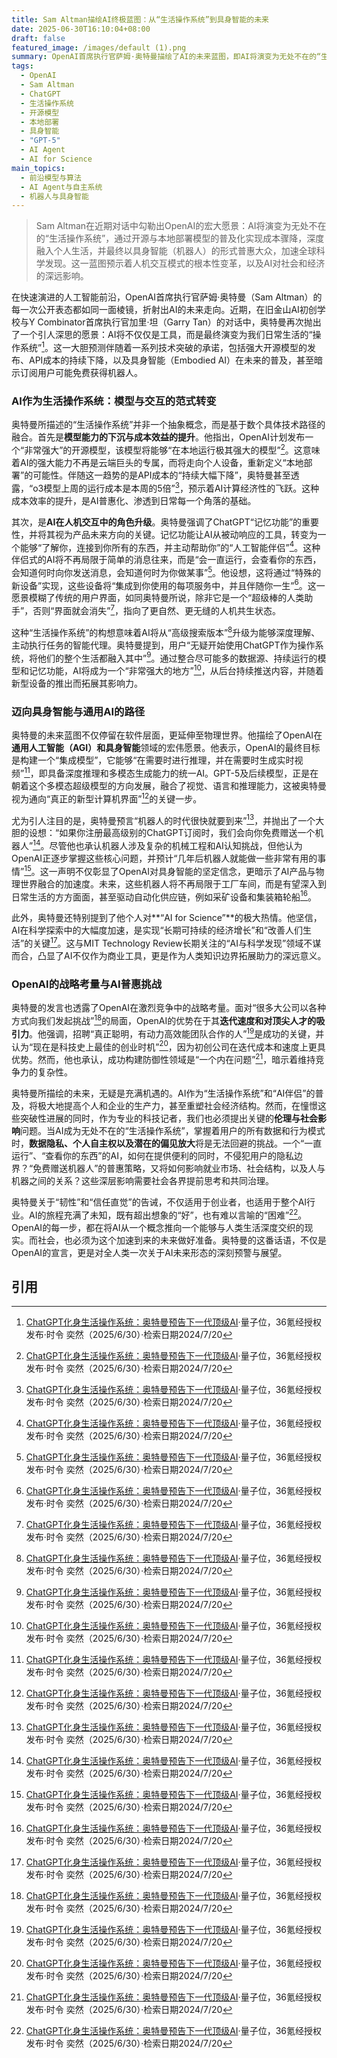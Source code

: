 ```yaml
---
title: Sam Altman描绘AI终极蓝图：从“生活操作系统”到具身智能的未来
date: 2025-06-30T16:10:04+08:00
draft: false
featured_image: /images/default (1).png
summary: OpenAI首席执行官萨姆·奥特曼描绘了AI的未来蓝图，即AI将演变为无处不在的“生活操作系统”，其核心在于更强大、更经济的开源及本地部署模型，以及具备记忆功能并主动服务的“AI伴侣”。他预言未来AI将与具身智能（机器人）深度融合，甚至暗示高级订阅用户将免费获得机器人，同时强调AI在加速科学发现中的巨大潜力。
tags: 
  - OpenAI
  - Sam Altman
  - ChatGPT
  - 生活操作系统
  - 开源模型
  - 本地部署
  - 具身智能
  - "GPT-5"
  - AI Agent
  - AI for Science
main_topics: 
  - 前沿模型与算法
  - AI Agent与自主系统
  - 机器人与具身智能
---
```


> Sam Altman在近期对话中勾勒出OpenAI的宏大愿景：AI将演变为无处不在的“生活操作系统”，通过开源与本地部署模型的普及化实现成本骤降，深度融入个人生活，并最终以具身智能（机器人）的形式普惠大众，加速全球科学发现。这一蓝图预示着人机交互模式的根本性变革，以及AI对社会和经济的深远影响。

在快速演进的人工智能前沿，OpenAI首席执行官萨姆·奥特曼（Sam Altman）的每一次公开表态都如同一面棱镜，折射出AI的未来走向。近期，在旧金山AI初创学校与Y Combinator首席执行官加里·坦（Garry Tan）的对话中，奥特曼再次抛出了一个引人深思的愿景：AI将不仅仅是工具，而是最终演变为我们日常生活的“操作系统”[^1]。这一大胆预测伴随着一系列技术突破的承诺，包括强大开源模型的发布、API成本的持续下降，以及具身智能（Embodied AI）在未来的普及，甚至暗示订阅用户可能免费获得机器人。

### AI作为生活操作系统：模型与交互的范式转变

奥特曼所描述的“生活操作系统”并非一个抽象概念，而是基于数个具体技术路径的融合。首先是**模型能力的下沉与成本效益的提升**。他指出，OpenAI计划发布一个“非常强大”的开源模型，该模型将能够“在本地运行极其强大的模型”[^1]。这意味着AI的强大能力不再是云端巨头的专属，而将走向个人设备，重新定义“本地部署”的可能性。伴随这一趋势的是API成本的“持续大幅下降”，奥特曼甚至透露，“o3模型上周的运行成本是本周的5倍”[^1]，预示着AI计算经济性的飞跃。这种成本效率的提升，是AI普惠化、渗透到日常每一个角落的基础。

其次，是**AI在人机交互中的角色升级**。奥特曼强调了ChatGPT“记忆功能”的重要性，并将其视为产品未来方向的关键。记忆功能让AI从被动响应的工具，转变为一个能够“了解你，连接到你所有的东西，并主动帮助你”的“人工智能伴侣”[^1]。这种伴侣式的AI将不再局限于简单的消息往来，而是“会一直运行，会查看你的东西，会知道何时向你发送消息，会知道何时为你做某事”[^1]。他设想，这将通过“特殊的新设备”实现，这些设备将“集成到你使用的每项服务中，并且伴随你一生”[^1]。这一愿景模糊了传统的用户界面，如同奥特曼所说，除非它是一个“超级棒的人类助手”，否则“界面就会消失”[^1]，指向了更自然、更无缝的人机共生状态。

这种“生活操作系统”的构想意味着AI将从“高级搜索版本”[^1]升级为能够深度理解、主动执行任务的智能代理。奥特曼提到，用户“无疑开始使用ChatGPT作为操作系统，将他们的整个生活都融入其中”[^1]。通过整合尽可能多的数据源、持续运行的模型和记忆功能，AI将成为一个“非常强大的地方”[^1]，从后台持续推送内容，并随着新型设备的推出而拓展其影响力。

### 迈向具身智能与通用AI的路径

奥特曼的未来蓝图不仅停留在软件层面，更延伸至物理世界。他描绘了OpenAI在**通用人工智能（AGI）和具身智能**领域的宏伟愿景。他表示，OpenAI的最终目标是构建一个“集成模型”，它能够“在需要时进行推理，并在需要时生成实时视频”[^1]，即具备深度推理和多模态生成能力的统一AI。GPT-5及后续模型，正是在朝着这个多模态超级模型的方向发展，融合了视觉、语言和推理能力，这被奥特曼视为通向“真正的新型计算机界面”[^1]的关键一步。

尤为引人注目的是，奥特曼预言“机器人的时代很快就要到来”[^1]，并抛出了一个大胆的设想：“如果你注册最高级别的ChatGPT订阅时，我们会向你免费赠送一个机器人”[^1]。尽管他也承认机器人涉及复杂的机械工程和AI认知挑战，但他认为OpenAI正逐步掌握这些核心问题，并预计“几年后机器人就能做一些非常有用的事情”[^1]。这一声明不仅彰显了OpenAI对具身智能的坚定信念，更暗示了AI产品与物理世界融合的加速度。未来，这些机器人将不再局限于工厂车间，而是有望深入到日常生活的方方面面，甚至驱动自动化供应链，例如采矿设备和集装箱轮船[^1]。

此外，奥特曼还特别提到了他个人对**“AI for Science”**的极大热情。他坚信，AI在科学探索中的大幅度加速，是实现“长期可持续的经济增长”和“改善人们生活”的关键[^1]。这与MIT Technology Review长期关注的“AI与科学发现”领域不谋而合，凸显了AI不仅作为商业工具，更是作为人类知识边界拓展助力的深远意义。

### OpenAI的战略考量与AI普惠挑战

奥特曼的发言也透露了OpenAI在激烈竞争中的战略考量。面对“很多大公司以各种方式向我们发起挑战”[^1]的局面，OpenAI的优势在于其**迭代速度和对顶尖人才的吸引力**。他强调，招聘“真正聪明，有动力高效能团队合作的人”[^1]是成功的关键，并认为“现在是科技史上最佳的创业时机”[^1]，因为初创公司在迭代成本和速度上更具优势。然而，他也承认，成功构建防御性领域是“一个内在问题”[^1]，暗示着维持竞争力的复杂性。

奥特曼所描绘的未来，无疑是充满机遇的。AI作为“生活操作系统”和“AI伴侣”的普及，将极大地提高个人和企业的生产力，甚至重塑社会经济结构。然而，在憧憬这些突破性进展的同时，作为专业的科技记者，我们也必须提出关键的**伦理与社会影响**问题。当AI成为无处不在的“生活操作系统”，掌握着用户的所有数据和行为模式时，**数据隐私、个人自主权以及潜在的偏见放大**将是无法回避的挑战。一个“一直运行”、“查看你的东西”的AI，如何在提供便利的同时，不侵犯用户的隐私边界？“免费赠送机器人”的普惠策略，又将如何影响就业市场、社会结构，以及人与机器之间的关系？这些深层影响需要社会各界提前思考和共同治理。

奥特曼关于“韧性”和“信任直觉”的告诫，不仅适用于创业者，也适用于整个AI行业。AI的旅程充满了未知，既有超出想象的“好”，也有难以言喻的“困难”[^1]。OpenAI的每一步，都在将AI从一个概念推向一个能够与人类生活深度交织的现实。而社会，也必须为这个加速到来的未来做好准备。奥特曼的这番话语，不仅是OpenAI的宣言，更是对全人类一次关于AI未来形态的深刻预警与展望。

## 引用

[^1]: [ChatGPT化身生活操作系统：奥特曼预告下一代顶级AI](https://mp.weixin.qq.com/s/hJVqkKHA9Bf_qW8h75hafA)·量子位，36氪经授权发布·时令 奕然（2025/6/30）·检索日期2024/7/20
[^2]: [ChatGPT化身生活操作系统：奥特曼预告下一代顶级AI](https://finance.sina.com.cn/tech/csj/2025-06-30/doc-infcvpnt6541131.shtml)·新浪财经·（2025/6/30）·检索日期2024/7/20
[^3]: [对话Sam Altman：AI的下一步，从手机到免费机器人](https://www.youtube.com/watch?v=V979Wd1gmTU)·Y Combinator·Sam Altman, Garry Tan（2025/6/30）·检索日期2024/7/20
[^4]: [Wes Roth (@WesRothMoney) on X](https://x.com/WesRothMoney/status/1937148640575009176)·X·Wes Roth（2024/7/20）·检索日期2024/7/20
